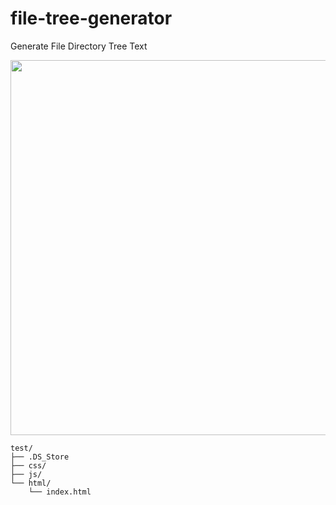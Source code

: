 # file-tree-generator

Generate File Directory Tree Text

<img src="https://github.com/user-attachments/assets/2d3cea80-6ad6-4c04-a17e-74c5bdc49618" width="600">

```
test/
├── .DS_Store
├── css/
├── js/
└── html/
    └── index.html
```
